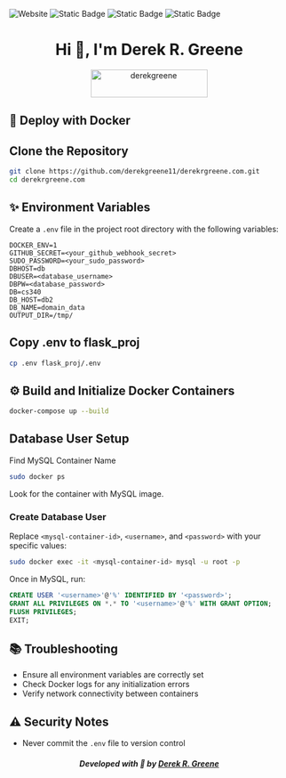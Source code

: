 ![Website](https://img.shields.io/website?url=https%3A%2F%2Fderekrgreene.com&style=flat&logo=Flask&label=Wesbite%20Status&cacheSeconds=!%5BWebsite%5D(https%3A%2F%2Fimg.shields.io%2Fwebsite%3Furl%3Dhttps%253A%252F%252Fadmin.centralpointstake.org%26style%3Dflat%26logo%3Dnodedotjs%26label%3DCMS%2520Status))
![Static Badge](https://img.shields.io/badge/Python-3.13.2-blue?style=flat-square&labelColor=yellow&color=grey)
![Static Badge](https://img.shields.io/badge/Flask-5.1.0-lime?style=flat-square&labelColor=lime&color=grey)
![Static Badge](https://img.shields.io/badge/Docker-2.34.0-blue?style=flat-square&labelColor=%232496ED&color=grey)

<h1 align="center">Hi 👋, I'm Derek R. Greene</h1>
<p align="center"><a href="https://www.buymeacoffee.com/derekgreene"> <img align="center" src="https://cdn.buymeacoffee.com/buttons/v2/arial-green.png" height="50" width="210" alt="derekgreene" /></a></p>

## 🚀 Deploy with Docker

## Clone the Repository
 ```bash
 git clone https://github.com/derekgreene11/derekrgreene.com.git
 cd derekrgreene.com
 ```

## ✨ Environment Variables
Create a `.env` file in the project root directory with the following variables:
```
DOCKER_ENV=1
GITHUB_SECRET=<your_github_webhook_secret>
SUDO_PASSWORD=<your_sudo_password>
DBHOST=db
DBUSER=<database_username>
DBPW=<database_password>
DB=cs340
DB_HOST=db2
DB_NAME=domain_data
OUTPUT_DIR=/tmp/
```

## Copy .env to flask_proj
```bash
cp .env flask_proj/.env
```

## ⚙️ Build and Initialize Docker Containers
 ```bash
 docker-compose up --build
 ```

## Database User Setup
Find MySQL Container Name
```bash
sudo docker ps
```
Look for the container with MySQL image.

### Create Database User
Replace `<mysql-container-id>`, `<username>`, and `<password>` with your specific values:
```bash
sudo docker exec -it <mysql-container-id> mysql -u root -p
```

Once in MySQL, run:
```sql
CREATE USER '<username>'@'%' IDENTIFIED BY '<password>';
GRANT ALL PRIVILEGES ON *.* TO '<username>'@'%' WITH GRANT OPTION;
FLUSH PRIVILEGES;
EXIT;
```

## 📚 Troubleshooting
- Ensure all environment variables are correctly set
- Check Docker logs for any initialization errors
- Verify network connectivity between containers

## ⚠️ Security Notes
- Never commit the `.env` file to version control

<h5 align="center">Developed with &#128154; by <a href="https://derekrgreene.com">Derek R. Greene</a></h5>
